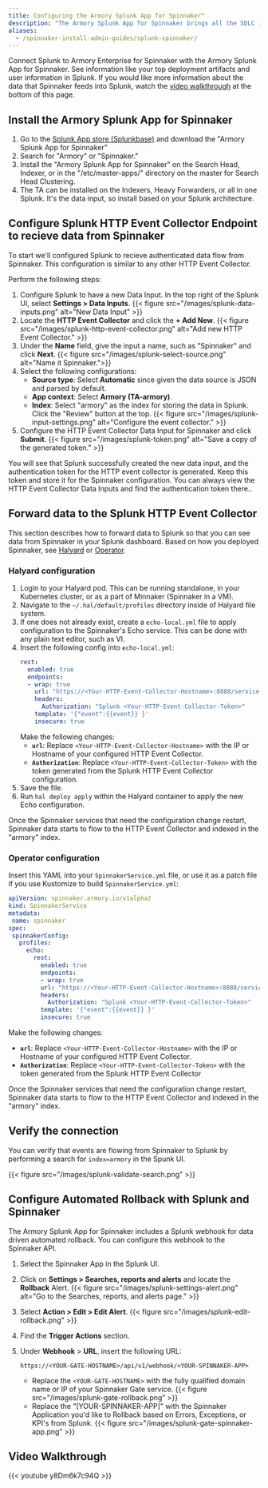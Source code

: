 ```yaml
---
title: Configuring the Armory Splunk App for Spinnaker™
description: "The Armory Splunk App for Spinnaker brings all the SDLC information your organization has into a digestible and familiar format, Splunk dashboards."
aliases:
  - /spinnaker-install-admin-guides/splunk-spinnaker/
---
```


Connect Splunk to Armory Enterprise for Spinnaker with the Armory Splunk App for Spinnaker. See information like your top deployment artifacts and user information in Splunk. If you would like more information about the data that Spinnaker feeds into Splunk, watch the [video walkthrough](#video-walkthrough) at the bottom of this page.

## Install the Armory Splunk App for Spinnaker

1. Go to the [Splunk App store (Splunkbase)](https://splunkbase.splunk.com/) and download the "Armory Splunk App for Spinnaker" 
2. Search for "Armory" or "Spinnaker."
3. Install the "Armory Splunk App for Spinnaker" on the Search Head, Indexer, or in the "/etc/master-apps/" directory on the master for Search Head Clustering.
4. The TA can be installed on the Indexers, Heavy Forwarders, or all in one Splunk.  It's the data input, so install based on your Splunk architecture.

## Configure Splunk HTTP Event Collector Endpoint to recieve data from Spinnaker

To start we'll configured Splunk to recieve authenticated data flow from Spinnaker.  This configuration is similar to any other HTTP Event Collector.

Perform the following steps:

1. Configure Splunk to have a new Data Input. In the top right of the Splunk UI, select **Settings > Data Inputs**.
{{< figure src="/images/splunk-data-inputs.png" alt="New Data Input" >}}
1. Locate the **HTTP Event Collector** and click the **+ Add New**.
{{< figure src="/images/splunk-http-event-collector.png" alt="Add new HTTP Event Collector." >}}
3. Under the **Name** field, give the input a name, such as "Spinnaker" and click **Next**.
{{< figure src="/images/splunk-select-source.png" alt="Name it Spinnaker.">}}
4. Select the following configurations:
   * **Source type**: Select **Automatic** since given the data source is JSON and parsed by default.  
   * **App context**: Select **Armory (TA-armory)**.  
   * **Index**: Select "armory" as the index for storing the data in Splunk.  Click the "Review" button at the top.
{{< figure src="/images/splunk-input-settings.png" alt="Configure the event collector." >}}
1. Configure the HTTP Event Collector Data Input for Spinnaker and click **Submit**.
{{< figure src="/images/splunk-token.png" alt="Save a copy of the generated token." >}}

You will see that Splunk  successfully created the new data input, and the authentication token for the HTTP event collector is generated.  Keep this token and store it for the Spinnaker configuration.  You can always view the HTTP Event Collector Data Inputs and find the authentication token there..

## Forward data to the Splunk HTTP Event Collector 

This section describes how to forward data to Splunk so that you can see data from Spinnaker in your Splunk dashboard. Based on how you deployed Spinnaker, see [Halyard](#halyard-configuration) or [Operator](#operator-configuration).

### Halyard configuration

1. Login to your Halyard pod.  This can be running standalone, in your Kubernetes cluster, or as a part of Minnaker (Spinnaker in a VM).
2. Navigate to the `~/.hal/default/profiles` directory inside of Halyard file system.
3. If one does not already exist, create a `echo-local.yml` file to apply configuration to the Spinnaker's Echo service.  This can be done with any plain text editor, such as VI.
4. Insert the following config into `echo-local.yml`:
   ```yaml
   rest:
     enabled: true
     endpoints:
     - wrap: true
       url: "https://<Your-HTTP-Event-Collector-Hostname>:8088/services/collector/event?"
       headers:
         Authorization: "Splunk <Your-HTTP-Event-Collector-Token>"
       template: '{"event":{{event}} }'
       insecure: true
   ```
   Make the following changes:
   * **`url`**: Replace `<Your-HTTP-Event-Collector-Hostname>` with the IP or Hostname of your configured HTTP Event Collector.  
   * **`Authorization`**: Replace `<Your-HTTP-Event-Collector-Token>` with the token generated from the Splunk HTTP Event Collector configuration.  
5. Save the file.
6. Run `hal deploy apply` within the Halyard container to apply the new Echo configuration.  
 
Once the Spinnaker services that need the configuration change restart, Spinnaker data starts to flow to the HTTP Event Collector and indexed in the "armory" index. 

### Operator configuration 

Insert this YAML into your `SpinnakerService.yml` file, or use it as a patch file if you use Kustomize to build `SpinnakerService.yml`:

 ```yaml
apiVersion: spinnaker.armory.io/v1alpha2
kind: SpinnakerService
metadata:
  name: spinnaker
spec:
  spinnakerConfig:
    profiles:
      echo:
        rest:
          enabled: true
          endpoints:
          - wrap: true
          url: "https://<Your-HTTP-Event-Collector-Hostname>:8088/services/collector/event?"
          headers:
            Authorization: "Splunk <Your-HTTP-Event-Collector-Token>"
          template: '{"event":{{event}} }'
          insecure: true
  ```
Make the following changes: 
* **`url`**: Replace `<Your-HTTP-Event-Collector-Hostname>` with the IP or Hostname of your configured HTTP Event Collector.  
* **`Authorization`**: Replace `<Your-HTTP-Event-Collector-Token>` with the token generated from the Splunk HTTP Event Collector 

Once the Spinnaker services that need the configuration change restart, Spinnaker data starts to flow to the HTTP Event Collector and indexed in the "armory" index. 

## Verify the connection

You can verify that events are flowing from Spinnaker to Splunk by performing a search for `index=armory` in the Spunk UI.

{{< figure src="/images/splunk-validate-search.png" >}}

## Configure Automated Rollback with Splunk and Spinnaker

The Armory Splunk App for Spinnaker includes a Splunk webhook for data driven automated rollback.  You can configure this webhook to the Spinnaker API.

1. Select the Spinnaker App in the Splunk UI.
2. Click on **Settings > Searches, reports and alerts** and locate the **Rollback** Alert.
{{< figure src="/images/splunk-settings-alert.png" alt="Go to the Searches, reports, and alerts page." >}}
2. Select **Action > Edit > Edit Alert**.
{{< figure src="/images/splunk-edit-rollback.png" >}}
3. Find the **Trigger Actions** section. 
4. Under **Webhook** > **URL**, insert the following URL:
   
   `https://<YOUR-GATE-HOSTNAME>/api/v1/webhook/<YOUR-SPINNAKER-APP>`
   * Replace the `<YOUR-GATE-HOSTNAME>` with the fully qualified domain name or IP of your Spinnaker Gate service.
   {{< figure src="/images/splunk-gate-rollback.png" >}}
   * Replace the "[YOUR-SPINNAKER-APP]" with the Spinnaker Application you'd like to Rollback based on Errors, Exceptions, or KPI's from Splunk.
   {{< figure src="/images/splunk-gate-spinnaker-app.png" >}}

## Video Walkthrough
{{< youtube y8Dm6k7c94Q >}}